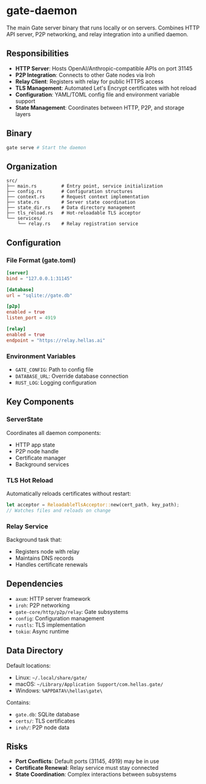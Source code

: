 # gate-daemon

The main Gate server binary that runs locally or on servers. Combines HTTP API server, P2P networking, and relay integration into a unified daemon.

## Responsibilities

- **HTTP Server**: Hosts OpenAI/Anthropic-compatible APIs on port 31145
- **P2P Integration**: Connects to other Gate nodes via Iroh
- **Relay Client**: Registers with relay for public HTTPS access
- **TLS Management**: Automated Let's Encrypt certificates with hot reload
- **Configuration**: YAML/TOML config file and environment variable support
- **State Management**: Coordinates between HTTP, P2P, and storage layers

## Binary

```bash
gate serve # Start the daemon
```

## Organization

```
src/
├── main.rs         # Entry point, service initialization
├── config.rs       # Configuration structures
├── context.rs      # Request context implementation
├── state.rs        # Server state coordination
├── state_dir.rs    # Data directory management
├── tls_reload.rs   # Hot-reloadable TLS acceptor
└── services/
    └── relay.rs    # Relay registration service
```

## Configuration

### File Format (gate.toml)
```toml
[server]
bind = "127.0.0.1:31145"

[database]
url = "sqlite://gate.db"

[p2p]
enabled = true
listen_port = 4919

[relay]
enabled = true
endpoint = "https://relay.hellas.ai"
```

### Environment Variables
- `GATE_CONFIG`: Path to config file
- `DATABASE_URL`: Override database connection
- `RUST_LOG`: Logging configuration

## Key Components

### ServerState
Coordinates all daemon components:
- HTTP app state
- P2P node handle
- Certificate manager
- Background services

### TLS Hot Reload
Automatically reloads certificates without restart:
```rust
let acceptor = ReloadableTlsAcceptor::new(cert_path, key_path);
// Watches files and reloads on change
```

### Relay Service
Background task that:
- Registers node with relay
- Maintains DNS records
- Handles certificate renewals

## Dependencies

- `axum`: HTTP server framework
- `iroh`: P2P networking
- `gate-core/http/p2p/relay`: Gate subsystems
- `config`: Configuration management
- `rustls`: TLS implementation
- `tokio`: Async runtime

## Data Directory

Default locations:
- Linux: `~/.local/share/gate/`
- macOS: `~/Library/Application Support/com.hellas.gate/`
- Windows: `%APPDATA%\hellas\gate\`

Contains:
- `gate.db`: SQLite database
- `certs/`: TLS certificates
- `iroh/`: P2P node data

## Risks

- **Port Conflicts**: Default ports (31145, 4919) may be in use
- **Certificate Renewal**: Relay service must stay connected
- **State Coordination**: Complex interactions between subsystems